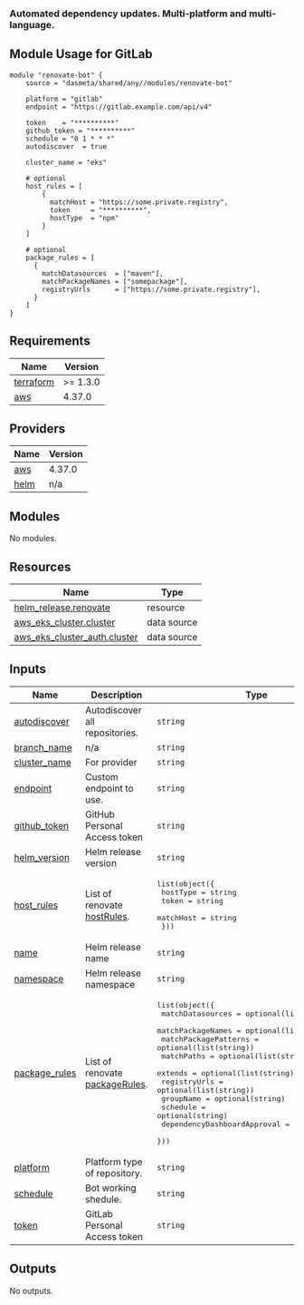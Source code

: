 ### Automated dependency updates. Multi-platform and multi-language.

## Module Usage for GitLab
```
module "renovate-bot" {
    source = "dasmeta/shared/any//modules/renovate-bot"

    platform = "gitlab"
    endpoint = "https://gitlab.example.com/api/v4"

    token    = "**********"
    github_token = "**********"
    schedule = "0 1 * * *"
    autodiscover  = true

    cluster_name = "eks"

    # optional
    host_rules = [
        {
          matchHost = "https://some.private.registry",
          token     = "**********",
          hostType  = "npm"
        }
    ]

    # optional
    package_rules = [
      {
        matchDatasources  = ["maven"],
        matchPackageNames = ["somepackage"],
        registryUrls      = ["https://some.private.registry"],
      }
    ]
}
```
<!-- BEGINNING OF PRE-COMMIT-TERRAFORM DOCS HOOK -->
## Requirements

| Name | Version |
|------|---------|
| <a name="requirement_terraform"></a> [terraform](#requirement\_terraform) | >= 1.3.0 |
| <a name="requirement_aws"></a> [aws](#requirement\_aws) | 4.37.0 |

## Providers

| Name | Version |
|------|---------|
| <a name="provider_aws"></a> [aws](#provider\_aws) | 4.37.0 |
| <a name="provider_helm"></a> [helm](#provider\_helm) | n/a |

## Modules

No modules.

## Resources

| Name | Type |
|------|------|
| [helm_release.renovate](https://registry.terraform.io/providers/hashicorp/helm/latest/docs/resources/release) | resource |
| [aws_eks_cluster.cluster](https://registry.terraform.io/providers/hashicorp/aws/4.37.0/docs/data-sources/eks_cluster) | data source |
| [aws_eks_cluster_auth.cluster](https://registry.terraform.io/providers/hashicorp/aws/4.37.0/docs/data-sources/eks_cluster_auth) | data source |

## Inputs

| Name | Description | Type | Default | Required |
|------|-------------|------|---------|:--------:|
| <a name="input_autodiscover"></a> [autodiscover](#input\_autodiscover) | Autodiscover all repositories. | `string` | `true` | no |
| <a name="input_branch_name"></a> [branch\_name](#input\_branch\_name) | n/a | `string` | `"renovate-configure"` | no |
| <a name="input_cluster_name"></a> [cluster\_name](#input\_cluster\_name) | For provider | `string` | n/a | yes |
| <a name="input_endpoint"></a> [endpoint](#input\_endpoint) | Custom endpoint to use. | `string` | `"https://gitlab.example.com/api/v4"` | no |
| <a name="input_github_token"></a> [github\_token](#input\_github\_token) | GitHub Personal Access token | `string` | n/a | yes |
| <a name="input_helm_version"></a> [helm\_version](#input\_helm\_version) | Helm release version | `string` | `"41.42.2"` | no |
| <a name="input_host_rules"></a> [host\_rules](#input\_host\_rules) | List of renovate [hostRules](https://docs.renovatebot.com/configuration-options/#hostrules). | <pre>list(object({<br>    hostType  = string<br>    token     = string<br>    matchHost = string<br>  }))</pre> | `[]` | no |
| <a name="input_name"></a> [name](#input\_name) | Helm release name | `string` | `"renovate"` | no |
| <a name="input_namespace"></a> [namespace](#input\_namespace) | Helm release namespace | `string` | `"renovate"` | no |
| <a name="input_package_rules"></a> [package\_rules](#input\_package\_rules) | List of renovate [packageRules](https://docs.renovatebot.com/configuration-options/#packagerules). | <pre>list(object({<br>    matchDatasources            = optional(list(string))<br>    matchPackageNames           = optional(list(string))<br>    matchPackagePatterns        = optional(list(string))<br>    matchPaths                  = optional(list(string))<br>    extends                     = optional(list(string))<br>    registryUrls                = optional(list(string))<br>    groupName                   = optional(string)<br>    schedule                    = optional(string)<br>    dependencyDashboardApproval = optional(bool)<br>  }))</pre> | `[]` | no |
| <a name="input_platform"></a> [platform](#input\_platform) | Platform type of repository. | `string` | `"gitlab"` | no |
| <a name="input_schedule"></a> [schedule](#input\_schedule) | Bot working shedule. | `string` | `"0 1 * * *"` | no |
| <a name="input_token"></a> [token](#input\_token) | GitLab Personal Access token | `string` | n/a | yes |

## Outputs

No outputs.
<!-- END OF PRE-COMMIT-TERRAFORM DOCS HOOK -->
